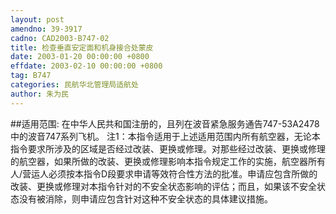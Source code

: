 ```yaml
---
layout: post
amendno: 39-3917
cadno: CAD2003-B747-02
title: 检查垂直安定面和机身接合处蒙皮
date: 2003-01-20 00:00:00 +0800
effdate: 2003-02-10 00:00:00 +0800
tag: B747
categories: 民航华北管理局适航处
author: 朱为民
---
```


##适用范围:
在中华人民共和国注册的，且列在波音紧急服务通告747-53A2478中的波音747系列飞机。
注1：本指令适用于上述适用范围内所有航空器，无论本指令要求所涉及的区域是否经过改装、更换或修理。对那些经过改装、更换或修理的航空器，如果所做的改装、更换或修理影响本指令规定工作的实施，航空器所有人/营运人必须按本指令D段要求申请等效符合性方法的批准。申请应包含所做的改装、更换或修理对本指令针对的不安全状态影响的评估；而且，如果该不安全状态没有被消除，则申请应包含针对这种不安全状态的具体建议措施。

